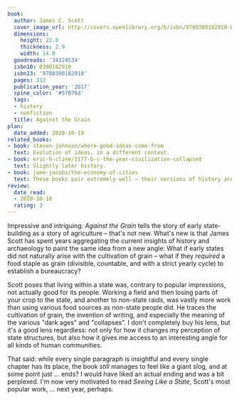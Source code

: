 ```yaml
---
book:
  author: James C. Scott
  cover_image_url: http://covers.openlibrary.org/b/isbn/9780300182910-L.jpg
  dimensions:
    height: 22.0
    thickness: 2.9
    width: 14.0
  goodreads: '34324534'
  isbn10: 0300182910
  isbn13: '9780300182910'
  pages: 312
  publication_year: '2017'
  spine_color: '#57876d'
  tags:
  - history
  - nonfiction
  title: Against the Grain
plan:
  date_added: 2020-10-19
related_books:
- book: steven-johnson/where-good-ideas-come-from
  text: Evolution of ideas, in a different context.
- book: eric-h-cline/1177-b-c-the-year-civilization-collapsed
  text: Slightly later history.
- book: jane-jacobs/the-economy-of-cities
  text: These books pair extremely well – their versions of history are extremely compatible, but their implicit value judgement are not.
review:
  date_read:
  - 2020-10-18
  rating: 3
---
```


Impressive and intriguing: *Against the Grain* tells the story of early state-building as a story of agriculture –
that's not new. What's new is that James Scott has spent years aggregating the current insights of history and
archaeology to paint the same idea from a new angle: What if early states did not naturally arise with the cultivation
of grain – what if they *required* a food staple as grain (divisible, countable, and with a strict yearly cycle) to
establish a bureaucracy?

Scott poses that living within a state was, contrary to popular impressions, not actually good for its people. Working a
field and then losing parts of your crop to the state, and another to non-state raids, was vastly more work than using
various food sources as non-state people did. He traces the cultivation of grain, the invention of writing, and
especially the meaning of the various "dark ages" and "collapses". I don't completely buy his lens, but it's a good lens
regardless: not only for how it changes my perception of state structures, but also how it gives me access to an
interesting angle for all kinds of human communities.

That said: while every single paragraph is insightful and every single chapter has its place, the book *still* manages
to feel like a giant slog, and at some point just … ends? I would have liked an actual ending and was a bit
perplexed. I'm now very motivated to read *Seeing Like a State*, Scott's most popular work, … next year, perhaps.
